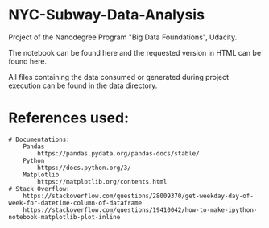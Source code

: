 # NYC-Subway-Data-Analysis
Project of the Nanodegree Program "Big Data Foundations", Udacity.


The notebook can be found here and the requested version in HTML can be found here.

All files containing the data consumed or generated during project execution can be found in the data directory.


# References used:
    # Documentations:
        Pandas
            https://pandas.pydata.org/pandas-docs/stable/
        Python
            https://docs.python.org/3/
        Matplotlib
            https://matplotlib.org/contents.html
    # Stack Overflow:
        https://stackoverflow.com/questions/28009370/get-weekday-day-of-week-for-datetime-column-of-dataframe
        https://stackoverflow.com/questions/19410042/how-to-make-ipython-notebook-matplotlib-plot-inline
